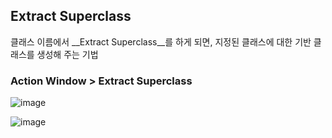 ## Extract Superclass
클래스 이름에서 __Extract Superclass__를 하게 되면,
지정된 클래스에 대한 기반 클래스를 생성해 주는 기법

### Action Window > Extract Superclass

![image](https://user-images.githubusercontent.com/1481137/236082966-12f97217-5b63-4c64-bb69-4cd4a06d6aaf.png)


![image](https://user-images.githubusercontent.com/1481137/236082892-bb829a71-eb2f-40ab-ae15-4d95cda325df.png)
